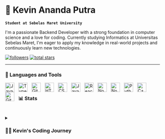 # 📍 Kevin Ananda Putra

**`Student at Sebelas Maret University`**

I'm a passionate Backend Developer with a strong foundation in computer science and a love for coding. Currently studying Informatics at Universitas Sebelas Maret, I'm eager to apply my knowledge in real-world projects and continuously learn new technologies.

   <p align="left">
      <a href="https://github.com/KevinAnandaP?tab=followers">
         <img alt="followers" title="Follow me on Github" src="https://custom-icon-badges.demolab.com/github/followers/KevinAnandaP?color=236ad3&labelColor=1155ba&style=for-the-badge&logo=person-add&label=Follow&logoColor=white"/></a>
      <a href="https://github.com/KevinAnandaP?tab=repositories&sort=stargazers">
         <img alt="total stars" title="Total stars on GitHub" src="https://custom-icon-badges.demolab.com/github/stars/KevinAnandaP?color=55960c&style=for-the-badge&labelColor=488207&logo=star"/></a>
   </p>

---

### 🧰 Languages and Tools

<img align="left" alt="Java" width="30px" style="padding-right:10px;" src="https://cdn.jsdelivr.net/gh/devicons/devicon/icons/go/go-original.svg"/>
<img align="left" alt="TypeScript" width="30px" style="padding-right:10px;" src="https://cdn.jsdelivr.net/gh/devicons/devicon/icons/typescript/typescript-plain.svg" />
<img align="left" alt="Git" width="30px" style="padding-right:10px;" src="https://cdn.jsdelivr.net/gh/devicons/devicon/icons/git/git-original.svg" />
<img align="left" alt="HTML" width="30px" style="padding-right:10px;" src="https://cdn.jsdelivr.net/gh/devicons/devicon/icons/html5/html5-plain.svg" />
<img align="left" alt="CSS" width="30px" style="padding-right:10px;" src="https://cdn.jsdelivr.net/gh/devicons/devicon/icons/css3/css3-plain.svg" />
<img align="left" alt="JavaScript" width="30px" style="padding-right:10px;" src="https://cdn.jsdelivr.net/gh/devicons/devicon/icons/javascript/javascript-plain.svg" />
<img align="left" alt="React" width="30px" style="padding-right:10px;" src="https://cdn.jsdelivr.net/gh/devicons/devicon/icons/react/react-original.svg" />
<img align="left" alt="NodeJS" width="30px" style="padding-right:10px;" src="https://cdn.jsdelivr.net/gh/devicons/devicon/icons/nodejs/nodejs-original.svg" />
<img align="left" alt="NodeJS" width="30px" style="padding-right:10px;" src="https://cdn.jsdelivr.net/gh/devicons/devicon/icons/php/php-original.svg" />
<img align="left" alt="Python" width="30px" style="padding-right:10px;" src="https://cdn.jsdelivr.net/gh/devicons/devicon/icons/python/python-plain.svg" />
<img align="left" alt="C++" width="30px" style="padding-right:10px;" src="https://cdn.jsdelivr.net/gh/devicons/devicon/icons/csharp/csharp-line.svg" />
<img align="left" alt="GitHub" width="30px" style="padding-right:10px;" src="https://cdn.jsdelivr.net/gh/devicons/devicon/icons/github/github-original.svg" />
<br />


### 📊 Stats

<!-- ![Kevin's GitHub stats](https://github-readme-stats.vercel.app/api?username=kevinanandap&show_icons=true&theme=gruvbox) -->

<!-- ![GitHub Streak](https://streak-stats.demolab.com?user=kevinanandap&theme=gruvbox&border_radius=4.5) -->

#
<details>
 <summary><h3>👨‍💻 Kevin's Coding Journey</h3></summary>
   I began my coding journey at the age of 15 during my sophomore year in high school, where I pursued a major in Software Engineering at SMK Telkom Purwokerto. My first programming language was Python, which I learned in the 10th grade. By the 11th grade, I expanded my skills by diving into HTML, CSS, JavaScript, TypeScript, React, CSharp, PHP, Node.js, Go, database management, and gitflow. I had the opportunity to intern remotely for 6 months as a backend developer, which sparked my deep interest in backend development. Since then, I’ve focused on honing my backend skills. In my senior year, I obtained Oracle certification and began building my portfolio on GitHub.
